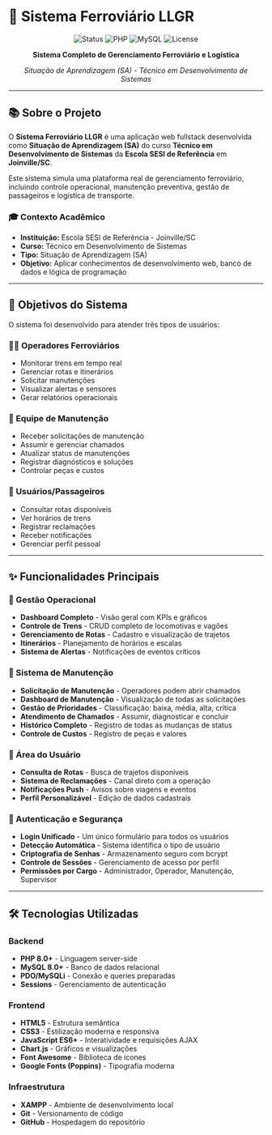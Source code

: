 # 🚂 Sistema Ferroviário LLGR

<div align="center">

![Status](https://img.shields.io/badge/status-em%20andamento-yellow)
![PHP](https://img.shields.io/badge/PHP-8.0+-777BB4?logo=php)
![MySQL](https://img.shields.io/badge/MySQL-8.0+-4479A1?logo=mysql)
![License](https://img.shields.io/badge/license-MIT-blue)

**Sistema Completo de Gerenciamento Ferroviário e Logística**

*Situação de Aprendizagem (SA) - Técnico em Desenvolvimento de Sistemas*

</div>

---

## 📚 Sobre o Projeto

O **Sistema Ferroviário LLGR** é uma aplicação web fullstack desenvolvida como **Situação de Aprendizagem (SA)** do curso **Técnico em Desenvolvimento de Sistemas** da **Escola SESI de Referência** em **Joinville/SC**.

Este sistema simula uma plataforma real de gerenciamento ferroviário, incluindo controle operacional, manutenção preventiva, gestão de passageiros e logística de transporte.

### 🎓 Contexto Acadêmico
- **Instituição:** Escola SESI de Referência - Joinville/SC
- **Curso:** Técnico em Desenvolvimento de Sistemas
- **Tipo:** Situação de Aprendizagem (SA)
- **Objetivo:** Aplicar conhecimentos de desenvolvimento web, banco de dados e lógica de programação

---

## 🎯 Objetivos do Sistema

O sistema foi desenvolvido para atender três tipos de usuários:

### 👨‍✈️ Operadores Ferroviários
- Monitorar trens em tempo real
- Gerenciar rotas e itinerários
- Solicitar manutenções
- Visualizar alertas e sensores
- Gerar relatórios operacionais

### 🔧 Equipe de Manutenção
- Receber solicitações de manutenção
- Assumir e gerenciar chamados
- Atualizar status de manutenções
- Registrar diagnósticos e soluções
- Controlar peças e custos

### 👤 Usuários/Passageiros
- Consultar rotas disponíveis
- Ver horários de trens
- Registrar reclamações
- Receber notificações
- Gerenciar perfil pessoal

---

## ✨ Funcionalidades Principais

### 🚂 Gestão Operacional
- **Dashboard Completo** - Visão geral com KPIs e gráficos
- **Controle de Trens** - CRUD completo de locomotivas e vagões
- **Gerenciamento de Rotas** - Cadastro e visualização de trajetos
- **Itinerários** - Planejamento de horários e escalas
- **Sistema de Alertas** - Notificações de eventos críticos

### 🔧 Sistema de Manutenção
- **Solicitação de Manutenção** - Operadores podem abrir chamados
- **Dashboard de Manutenção** - Visualização de todas as solicitações
- **Gestão de Prioridades** - Classificação: baixa, média, alta, crítica
- **Atendimento de Chamados** - Assumir, diagnosticar e concluir
- **Histórico Completo** - Registro de todas as mudanças de status
- **Controle de Custos** - Registro de peças e valores

### 👥 Área do Usuário
- **Consulta de Rotas** - Busca de trajetos disponíveis
- **Sistema de Reclamações** - Canal direto com a operação
- **Notificações Push** - Avisos sobre viagens e eventos
- **Perfil Personalizável** - Edição de dados cadastrais

### 🔐 Autenticação e Segurança
- **Login Unificado** - Um único formulário para todos os usuários
- **Detecção Automática** - Sistema identifica o tipo de usuário
- **Criptografia de Senhas** - Armazenamento seguro com bcrypt
- **Controle de Sessões** - Gerenciamento de acesso por perfil
- **Permissões por Cargo** - Administrador, Operador, Manutenção, Supervisor

---

## 🛠️ Tecnologias Utilizadas

### Backend
- **PHP 8.0+** - Linguagem server-side
- **MySQL 8.0+** - Banco de dados relacional
- **PDO/MySQLi** - Conexão e queries preparadas
- **Sessions** - Gerenciamento de autenticação

### Frontend
- **HTML5** - Estrutura semântica
- **CSS3** - Estilização moderna e responsiva
- **JavaScript ES6+** - Interatividade e requisições AJAX
- **Chart.js** - Gráficos e visualizações
- **Font Awesome** - Biblioteca de ícones
- **Google Fonts (Poppins)** - Tipografia moderna

### Infraestrutura
- **XAMPP** - Ambiente de desenvolvimento local
- **Git** - Versionamento de código
- **GitHub** - Hospedagem do repositório

